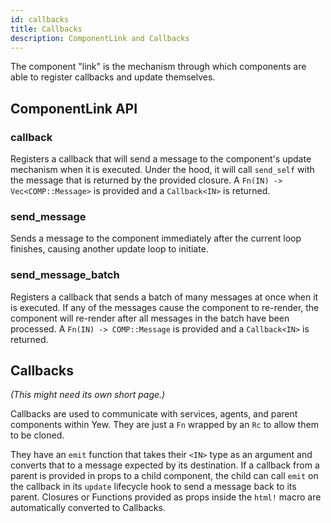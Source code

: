 ```yaml
---
id: callbacks
title: Callbacks
description: ComponentLink and Callbacks
---
```

The component "link" is the mechanism through which components are able to register callbacks and update themselves.

## ComponentLink API

### callback

Registers a callback that will send a message to the component's update mechanism when it is executed. Under the hood, it will call `send_self` with the message that is returned by the provided closure. A `Fn(IN) -> Vec<COMP::Message>` is provided and a `Callback<IN>` is returned.

### send\_message

Sends a message to the component immediately after the current loop finishes, causing another update loop to initiate.

### send\_message\_batch

Registers a callback that sends a batch of many messages at once when it is executed. If any of the messages cause the component to re-render, the component will re-render after all messages in the batch have been processed. A `Fn(IN) -> COMP::Message` is provided and a `Callback<IN>` is returned.

## Callbacks

_\(This might need its own short page.\)_

Callbacks are used to communicate with services, agents, and parent components within Yew. They are just a `Fn` wrapped by an `Rc` to allow them to be cloned.

They have an `emit` function that takes their `<IN>` type as an argument and converts that to a message expected by its destination. If a callback from a parent is provided in props to a child component, the child can call `emit` on the callback in its `update` lifecycle hook to send a message back to its parent. Closures or Functions provided as props inside the `html!` macro are automatically converted to Callbacks.

